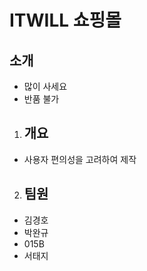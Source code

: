 # ITWILL 쇼핑몰
## 소개
 + 많이 사세요
 + 반품 불가

1. ## 개요
 + 사용자 편의성을 고려하여 제작
2. ## 팀원
  + 김경호
  + 박완규 
  + 015B
  + 서태지
